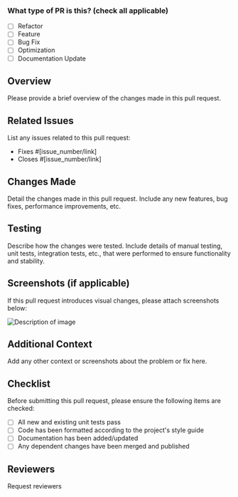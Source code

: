 ### What type of PR is this? (check all applicable)

- [ ]  Refactor
- [ ]  Feature
- [ ]  Bug Fix
- [ ] Optimization
- [ ]  Documentation Update

## Overview

Please provide a brief overview of the changes made in this pull request.

## Related Issues

List any issues related to this pull request:

- Fixes #[issue_number/link]
- Closes #[issue_number/link]

## Changes Made

Detail the changes made in this pull request. Include any new features, bug fixes, performance improvements, etc.

## Testing

Describe how the changes were tested. Include details of manual testing, unit tests, integration tests, etc., that were performed to ensure functionality and stability.

## Screenshots (if applicable)

If this pull request introduces visual changes, please attach screenshots below:

![Description of image](image_url)

## Additional Context

Add any other context or screenshots about the problem or fix here.

## Checklist

Before submitting this pull request, please ensure the following items are checked:

- [ ] All new and existing unit tests pass
- [ ] Code has been formatted according to the project's style guide
- [ ] Documentation has been added/updated
- [ ] Any dependent changes have been merged and published

## Reviewers

Request reviewers

